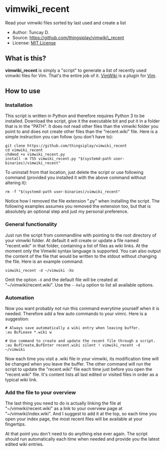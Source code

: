 # vimwiki\_recent

Read your vimwiki files sorted by last used and create a list

- Author: Tuncay D.
- Source: https://github.com/thingsiplay/vimwiki\_recent
- License: [MIT License](LICENSE)

## What is this?

**vimwiki_recent** is simply a "script" to generate a list of recently used
vimwiki files for Vim. That's the entire job of it.
[VimWiki](https://github.com/vimwiki/vimwiki) is a plugin for
[Vim](https://vimdoc.sourceforge.net).

## How to use

### Installation

This script is written in Python and therefore requires Python 3 to be
installed. Download the script, give it the executable bit and put it in a
folder that is in the "PATH". It does not read other files than the vimwiki
folder you point to and does not create other files than the "recent.wiki"
file. Here is a simple instruction you can follow (you don't have to):

    git clone https://github.com/thingsiplay/vimwiki_recent
    cd vimwiki_recent
    chdmod +x vimwiki_recent.py
    install -m 755 vimwiki_recent.py "$(systemd-path user-binaries)/vimwiki_recent"

To uninstall from that location, just delete the script or use following
command (provided you installed it with the above command without altering it):

    rm -f "$(systemd-path user-binaries)/vimwiki_recent"

Notice how I removed the file extension ".py" when installing the script. The
following examples assumes you removed the extension too, but that is
absolutely an optional step and just my personal preference.

### General functionality

Just run the script from commandline with pointing to the root directory of
your vimwiki folder. At default it will create or update a file named
"recent.wiki" in that folder, containing a list of files as wiki links.  At the
moment only the Vimwiki syntax language is supported. You can also output the
content of the file that would be written to the stdout without changing the
file. Here is an example command:

    vimwiki_recent -d ~/vimwiki -Xo

Omit the option `-X` and the default file will be created at
"~/vimwiki/recent.wiki". Use the `--help` option to list all available options.

### Automation

Now you want probably not run this command everytime yourself when it is
needed. Therefore add a few auto commands to your vimrc. Here is a suggestion:

    # Always save automatically a wiki entry when leaving buffer.
    :au BufLeave *.wiki w

    # Use command to create and update the recent file through a script.
    :au BufCreate,BufEnter recent.wiki silent ! vimwiki_recent -d ~/vimwiki

Now each time you visit a .wiki file in your vimwiki, its modification time
will be changed when you leave the buffer. The other command will run the
script to update the "recent.wiki" file each time just before you open the
"recent.wiki" file. It's content lists all last edited or visited files in
order as a typical wiki link.

### Add the file to your overview

The last thing you need to do is actually linking the file at
"~/vimwiki/recent.wiki" as a link to your overview page at
"~/vimwiki/index.wiki". And I suggest to add it at the top, so each time you
open your index page, the most recent files will be available at your
fingertips.

At that point you don't need to do anything else ever again. The script should
run automatically each time when needed and provide you the latest edited wiki
entries.
